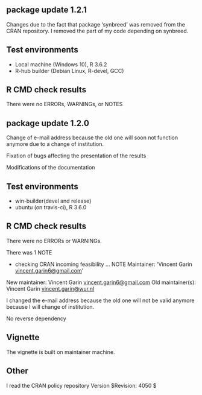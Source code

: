 ## package update 1.2.1

Changes due to the fact that package ‘synbreed’ was removed from the CRAN repository. I removed the part of my code depending on synbreed.

## Test environments
* Local machine (Windows 10), R 3.6.2
* R-hub builder (Debian Linux, R-devel, GCC)

## R CMD check results
There were no ERRORs, WARNINGs, or NOTES

## package update 1.2.0

Change of e-mail address because the old one will soon not function anymore due to a change of institution.

Fixation of bugs affecting the presentation of the results

Modifications of the documentation

## Test environments
* win-builder(devel and release)
* ubuntu (on travis-ci), R 3.6.0

## R CMD check results
There were no ERRORs or WARNINGs.

There was 1 NOTE

* checking CRAN incoming feasibility ... NOTE
Maintainer: 'Vincent Garin <vincent.garin6@gmail.com>'

New maintainer:
  Vincent Garin <vincent.garin6@gmail.com>
Old maintainer(s):
  Vincent Garin <vincent.garin@wur.nl>

I changed the e-mail address because the old one will not be valid anymore because I will change of institution.

No reverse dependency

## Vignette
The vignette is built on maintainer machine.

## Other

I read the CRAN policy repository Version $Revision: 4050 $ 